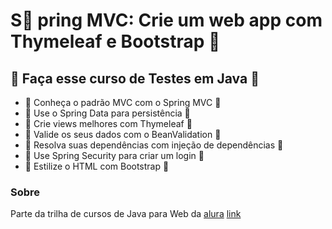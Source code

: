 # S:maple_leaf: pring MVC: Crie um web app com Thymeleaf e Bootstrap :maple_leaf:


## :maple_leaf: Faça esse curso de Testes em Java :maple_leaf:

- :fallen_leaf: Conheça o padrão MVC com o Spring MVC :fallen_leaf:
- :fallen_leaf: Use o Spring Data para persistência :fallen_leaf:
- :fallen_leaf: Crie views melhores com Thymeleaf :fallen_leaf:
- :fallen_leaf: Valide os seus dados com o BeanValidation :fallen_leaf:
- :fallen_leaf: Resolva suas dependências com injeção de dependências :fallen_leaf:
- :fallen_leaf: Use Spring Security para criar um login :fallen_leaf:
- :fallen_leaf: Estilize o HTML com Bootstrap :fallen_leaf:


### Sobre
Parte da trilha de cursos de Java para Web da [alura](https://cursos.alura.com.br)
[link](https://cursos.alura.com.br/course/spring-mvc-thymeleaf-bootstrap)

